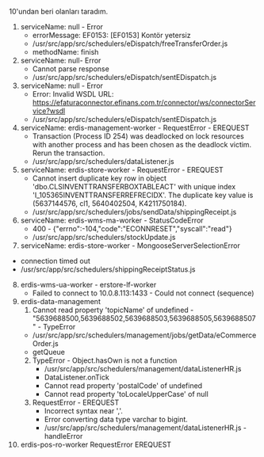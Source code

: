 10'undan beri olanları taradım.
1. serviceName: null - Error
   - errorMessage: EF0153: [EF0153] Kontör yetersiz
   - /usr/src/app/src/schedulers/eDispatch/freeTransferOrder.js
   - methodName: finish
2. serviceName: null- Error
   - Cannot parse response
   - /usr/src/app/src/schedulers/eDispatch/sentEDispatch.js
3. serviceName: null - Error
   - Error: Invalid WSDL URL: https://efaturaconnector.efinans.com.tr/connector/ws/connectorService?wsdl
   - /usr/src/app/src/schedulers/eDispatch/sentEDispatch.js
4. serviceName: erdis-management-worker - RequestError - EREQUEST
   - Transaction (Process ID 254) was deadlocked on lock resources with another process and has been chosen as the deadlock victim. Rerun the transaction.
   - /usr/src/app/src/schedulers/dataListener.js
5. serviceName: erdis-store-worker - RequestError - EREQUEST
   * Cannot insert duplicate key row in object 'dbo.CLSINVENTTRANSFERBOXTABLEACT' with unique index 'I_105365INVENTTRANSFERREFRECIDX'. The duplicate key value is (5637144576, cl1, 5640402504, K4211750184).
   * /usr/src/app/src/schedulers/jobs/sendData/shippingReceipt.js
6. serviceName: erdis-wms-ma-worker - StatusCodeError
   - 400 - {"errno":-104,"code":"ECONNRESET","syscall":"read"}
   - /usr/src/app/src/schedulers/stockUpdate.js
7.  serviceName: erdis-store-worker - MongooseServerSelectionError
   -  connection timed out
   -  /usr/src/app/src/schedulers/shippingReceiptStatus.js
8. erdis-wms-ua-worker - erstore-lf-worker 
   -  Failed to connect to 10.0.8.113:1433 - Could not connect (sequence)
9. erdis-data-management
   1.  Cannot read property 'topicName' of undefined - "5639688500,5639688502,5639688503,5639688505,5639688507" - TypeError
      - /usr/src/app/src/schedulers/management/jobs/getData/eCommerceOrder.js
      - getQueue
   2.  TypeError - Object.hasOwn is not a function
       - /usr/src/app/src/schedulers/management/dataListenerHR.js  
       - DataListener.onTick
       - Cannot read property 'postalCode' of undefined
       - Cannot read property 'toLocaleUpperCase' of null
   3. RequestError - EREQUEST 
       - Incorrect syntax near ','.
       - Error converting data type varchar to bigint.
       - /usr/src/app/src/schedulers/management/dataListenerHR.js - handleError
10. erdis-pos-ro-worker RequestError EREQUEST